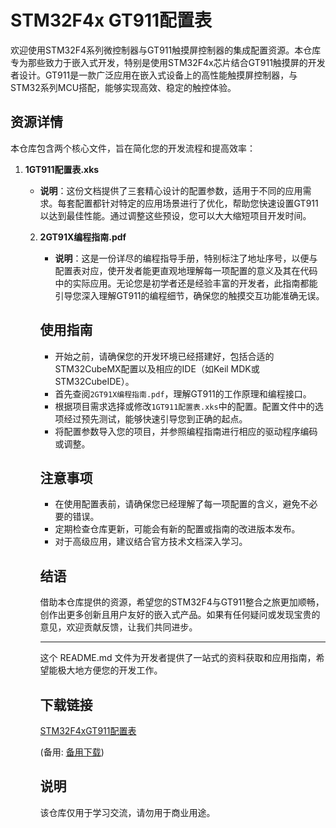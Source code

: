 # STM32F4x GT911配置表

欢迎使用STM32F4系列微控制器与GT911触摸屏控制器的集成配置资源。本仓库专为那些致力于嵌入式开发，特别是使用STM32F4x芯片结合GT911触摸屏的开发者设计。GT911是一款广泛应用在嵌入式设备上的高性能触摸屏控制器，与STM32系列MCU搭配，能够实现高效、稳定的触控体验。

## 资源详情

本仓库包含两个核心文件，旨在简化您的开发流程和提高效率：

1. **1GT911配置表.xks**
   - **说明**：这份文档提供了三套精心设计的配置参数，适用于不同的应用需求。每套配置都针对特定的应用场景进行了优化，帮助您快速设置GT911以达到最佳性能。通过调整这些预设，您可以大大缩短项目开发时间。

   2. **2GT91X编程指南.pdf**
      - **说明**：这是一份详尽的编程指导手册，特别标注了地址序号，以便与配置表对应，使开发者能更直观地理解每一项配置的意义及其在代码中的实际应用。无论您是初学者还是经验丰富的开发者，此指南都能引导您深入理解GT911的编程细节，确保您的触摸交互功能准确无误。

      ## 使用指南

      - 开始之前，请确保您的开发环境已经搭建好，包括合适的STM32CubeMX配置以及相应的IDE（如Keil MDK或STM32CubeIDE）。
      - 首先查阅`2GT91X编程指南.pdf`，理解GT911的工作原理和编程接口。
      - 根据项目需求选择或修改`1GT911配置表.xks`中的配置。配置文件中的选项经过预先测试，能够快速引导您到正确的起点。
      - 将配置参数导入您的项目，并参照编程指南进行相应的驱动程序编码或调整。

      ## 注意事项

      - 在使用配置表前，请确保您已经理解了每一项配置的含义，避免不必要的错误。
      - 定期检查仓库更新，可能会有新的配置或指南的改进版本发布。
      - 对于高级应用，建议结合官方技术文档深入学习。

      ## 结语

      借助本仓库提供的资源，希望您的STM32F4与GT911整合之旅更加顺畅，创作出更多创新且用户友好的嵌入式产品。如果有任何疑问或发现宝贵的意见，欢迎贡献反馈，让我们共同进步。

      ---

      这个 README.md 文件为开发者提供了一站式的资料获取和应用指南，希望能极大地方便您的开发工作。

      ## 下载链接
      [STM32F4xGT911配置表](https://pan.quark.cn/s/d62869cae3a1) 

      (备用: [备用下载](https://pan.baidu.com/s/1aR54HGvrSTXdJ7jBtqr3Ng?pwd=1234))

      ## 说明

      该仓库仅用于学习交流，请勿用于商业用途。
